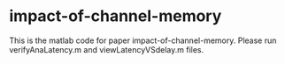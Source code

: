 # impact-of-channel-memory
This is the matlab code for paper impact-of-channel-memory. Please run verifyAnaLatency.m and viewLatencyVSdelay.m files.
